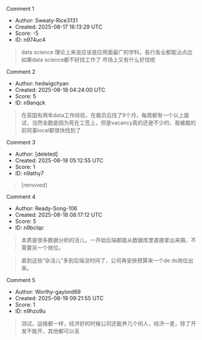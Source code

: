 Comment 1

- Author: Sweaty-Rice3131
- Created: 2025-08-17 16:13:29 UTC
- Score: -5
- ID: n974uc4

> data science 理论上来说应该是应用面最广的学科，各行各业都能沾点边 如果data science都不好找工作了 市场上又有什么好找呢

Comment 2

- Author: hedwigchyan
- Created: 2025-08-18 04:24:00 UTC
- Score: 5
- ID: n9anqck

> 在英国有两年data工作经验，在裁员后找了9个月，每周都有一个以上面试，当然全跪是因为死在工签上，但是vacancy真的还是不少的，我被裁的前同事local都很快找到了

Comment 3

- Author: [deleted]
- Created: 2025-08-18 05:12:55 UTC
- Score: 1
- ID: n9athy7

> [removed]

Comment 4

- Author: Ready-Song-106
- Created: 2025-08-18 08:17:12 UTC
- Score: 5
- ID: n9bclqc

> 本质是很多数据分析的活儿，一开始后端都能从数据库里直接拿出来搞，不需要另一个岗位。

> 直到这些“杂活儿”多到后端没时间了，公司再安排预算来一个de ds岗位出来。

Comment 5

- Author: Worthy-gaylord69
- Created: 2025-08-19 09:21:55 UTC
- Score: 1
- ID: n9hzo9u

> 测试，运维都一样，经济好的时候公司还能养几个闲人，经济一差，除了开发不能开，其他都可以丢
